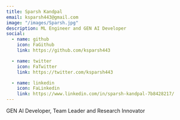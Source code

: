 ```yaml
---
title: Sparsh Kandpal
email: ksparsh443@gmail.com
image: "/images/Sparsh.jpg"
description: ML Engineer and GEN AI Developer
social:
  - name: github
    icon: FaGithub
    link: https://github.com/ksparsh443

  - name: twitter
    icon: FaTwitter
    link: https://twitter.com/ksparsh443

  - name: linkedin
    icon: FaLinkedin
    link: https://www.linkedin.com/in/sparsh-kandpal-7b8428217/
---
```


GEN AI Developer, Team Leader and Research Innovator 
